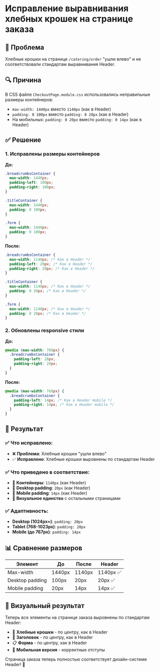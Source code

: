 # Исправление выравнивания хлебных крошек на странице заказа

## 🐛 Проблема
Хлебные крошки на странице `/catering/order` "ушли влево" и не соответствовали стандартам выравнивания Header.

## 🔍 Причина
В CSS файле `CheckoutPage.module.css` использовались неправильные размеры контейнеров:
- `max-width: 1440px` вместо `1140px` (как в Header)
- `padding: 0 100px` вместо `padding: 0 20px` (как в Header)
- На мобильных: `padding: 0 20px` вместо `padding: 0 14px` (как в Header)

## ✅ Решение

### 1. **Исправлены размеры контейнеров**

**До:**
```css
.breadcrumbsContainer {
  max-width: 1440px;
  padding-left: 100px;
  padding-right: 100px;
}

.titleContainer {
  max-width: 1440px;
  padding: 0 100px;
}

.form {
  max-width: 1440px;
  padding: 0 100px;
}
```

**После:**
```css
.breadcrumbsContainer {
  max-width: 1140px; /* Как в Header */
  padding-left: 20px; /* Как в Header */
  padding-right: 20px; /* Как в Header */
}

.titleContainer {
  max-width: 1140px; /* Как в Header */
  padding: 0 20px; /* Как в Header */
}

.form {
  max-width: 1140px; /* Как в Header */
  padding: 0 20px; /* Как в Header */
}
```

### 2. **Обновлены responsive стили**

**До:**
```css
@media (max-width: 768px) {
  .breadcrumbsContainer {
    padding-left: 20px;
    padding-right: 20px;
  }
}
```

**После:**
```css
@media (max-width: 768px) {
  .breadcrumbsContainer {
    padding-left: 14px; /* Как в Header mobile */
    padding-right: 14px; /* Как в Header mobile */
  }
}
```

## 🎯 Результат

### ✅ Что исправлено:
- ❌ **Проблема**: Хлебные крошки "ушли влево"
- ✅ **Исправлено**: Хлебные крошки выровнены по стандартам Header

### ✅ Что приведено в соответствие:
- 📏 **Контейнеры**: `1140px` (как Header)
- 📱 **Desktop padding**: `20px` (как Header)
- 📱 **Mobile padding**: `14px` (как Header)
- 🎨 **Визуальное единство** с остальными страницами

### ✅ Адаптивность:
- **Desktop (1024px+)**: `padding: 20px`
- **Tablet (768-1023px)**: `padding: 20px`
- **Mobile (до 767px)**: `padding: 14px`

## 📊 Сравнение размеров

| Элемент | До | После | Header |
|---------|----|----|---------|
| Max-width | 1440px | 1140px | 1140px ✅ |
| Desktop padding | 100px | 20px | 20px ✅ |
| Mobile padding | 20px | 14px | 14px ✅ |

## 🎨 Визуальный результат

Теперь все элементы на странице заказа выровнены по стандартам Header:
- 🍞 **Хлебные крошки** - по центру, как в Header
- 📝 **Заголовок** - по центру, как в Header  
- 📋 **Форма** - по центру, как в Header
- 📱 **Мобильная версия** - корректные отступы

Страница заказа теперь полностью соответствует дизайн-системе Header! 🎉

